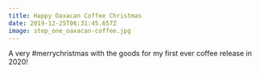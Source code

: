 ```yaml
---
title: Happy Oaxacan Coffee Christmas
date: 2019-12-25T06:31:45.657Z
image: step_one_oaxacan-coffee.jpg
---
```

A very #merrychristmas with the goods for my first ever coffee release in 2020!
